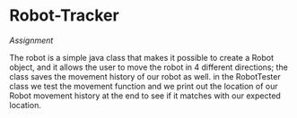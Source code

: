 # Robot-Tracker
_Assignment_ 

The robot is a simple java class that makes it possible to create a Robot object, and it allows the user to move the robot in 4 different directions; the class saves the movement history of our robot as well. in the RobotTester class we test the movement function and we print out the location of our Robot movement history at the end to see if it matches with our expected location.

